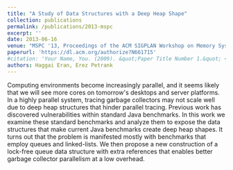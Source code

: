 ```yaml
---
title: "A Study of Data Structures with a Deep Heap Shape"
collection: publications
permalink: /publications/2013-mspc
excerpt: ''
date: 2013-06-16
venue: "MSPC '13, Proceedings of the ACM SIGPLAN Workshop on Memory Systems Performance and Correctness"
paperurl: 'https://dl.acm.org/authorize?N661715'
#citation: 'Your Name, You. (2009). &quot;Paper Title Number 1.&quot; <i>Journal 1</i>. 1(1).'
authors: Haggai Eran, Erez Petrank
---
```


Computing environments become increasingly parallel, and it seems likely that
we will see more cores on tomorrow's desktops and server platforms. In a highly
parallel system, tracing garbage collectors may not scale well due to deep heap
structures that hinder parallel tracing. Previous work has discovered
vulnerabilities within standard Java benchmarks. In this work we examine these
standard benchmarks and analyze them to expose the data structures that make
current Java benchmarks create deep heap shapes. It turns out that the problem
is manifested mostly with benchmarks that employ queues and linked-lists. We
then propose a new construction of a lock-free queue data structure with extra
references that enables better garbage collector parallelism at a low overhead.
